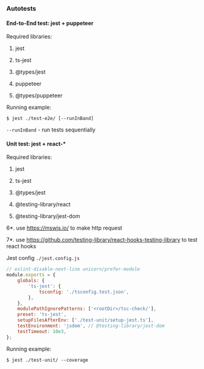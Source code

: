 ### Autotests

#### End-to-End test: jest + puppeteer

Required libraries:
1. jest
2. ts-jest
3. @types/jest

4. puppeteer
5. @types/puppeteer

Running example:
```
$ jest ./test-e2e/ [--runInBand]
```

`--runInBand` - run tests sequentially


#### Unit test: jest + react-*

Required libraries:
1. jest
2. ts-jest
3. @types/jest

4. @testing-library/react
5. @testing-library/jest-dom

6*. use https://mswjs.io/ to make http request

7*. use https://github.com/testing-library/react-hooks-testing-library to test react hooks

Jest config `./jest.config.js`
```javascript
// eslint-disable-next-line unicorn/prefer-module
module.exports = {
    globals: {
        'ts-jest': {
            tsconfig: './tsconfig.test.json',
        },
    },
    modulePathIgnorePatterns: ['<rootDir>/tsc-check/'],
    preset: 'ts-jest',
    setupFilesAfterEnv: ['./test-unit/setup-jest.ts'],
    testEnvironment: 'jsdom', // @testing-library/jest-dom
    testTimeout: 10e3,
};
```

Running example:
```
$ jest ./test-unit/ --coverage
```
